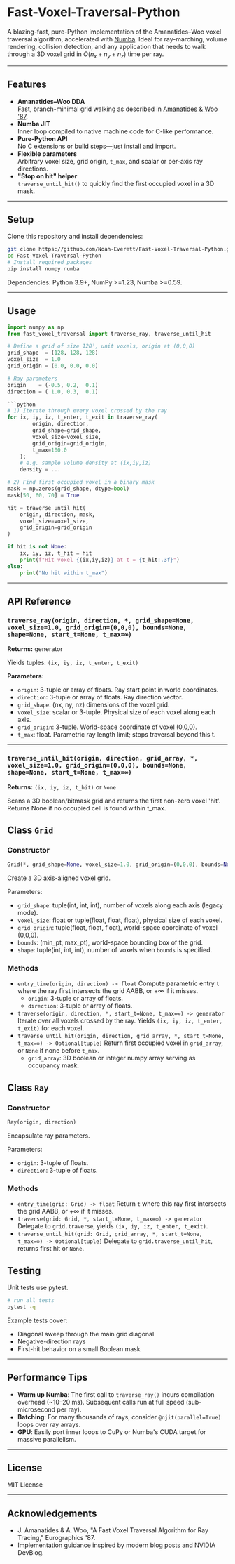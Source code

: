 # Fast-Voxel-Traversal-Python

A blazing-fast, pure-Python implementation of the Amanatides–Woo voxel traversal algorithm, accelerated with [Numba](https://numba.pydata.org/). Ideal for ray-marching, volume rendering, collision detection, and any application that needs to walk through a 3D voxel grid in $O(n_x + n_y + n_z)$ time per ray.


---

## Features

- **Amanatides–Woo DDA**  
  Fast, branch-minimal grid walking as described in [Amanatides & Woo '87](https://dl.acm.org/doi/10.5555/37402.37406).
- **Numba JIT**  
  Inner loop compiled to native machine code for C-like performance.
- **Pure-Python API**  
  No C extensions or build steps—just install and import.
- **Flexible parameters**  
  Arbitrary voxel size, grid origin, `t_max`, and scalar or per-axis ray directions.
- **"Stop on hit" helper**  
  `traverse_until_hit()` to quickly find the first occupied voxel in a 3D mask.

---

## Setup

Clone this repository and install dependencies:

```bash
git clone https://github.com/Noah-Everett/Fast-Voxel-Traversal-Python.git
cd Fast-Voxel-Traversal-Python
# Install required packages
pip install numpy numba
```

Dependencies: Python 3.9+, NumPy >=1.23, Numba >=0.59.

---

## Usage

```python
import numpy as np
from fast_voxel_traversal import traverse_ray, traverse_until_hit

# Define a grid of size 128³, unit voxels, origin at (0,0,0)
grid_shape  = (128, 128, 128)
voxel_size  = 1.0
grid_origin = (0.0, 0.0, 0.0)

# Ray parameters
origin    = (-0.5, 0.2,  0.1)
direction = ( 1.0, 0.3,  0.1)

```python
# 1) Iterate through every voxel crossed by the ray
for ix, iy, iz, t_enter, t_exit in traverse_ray(
        origin, direction,
        grid_shape=grid_shape,
        voxel_size=voxel_size,
        grid_origin=grid_origin,
        t_max=100.0
    ):
    # e.g. sample volume density at (ix,iy,iz)
    density = ...  

# 2) Find first occupied voxel in a binary mask
mask = np.zeros(grid_shape, dtype=bool)
mask[50, 60, 70] = True

hit = traverse_until_hit(
    origin, direction, mask,
    voxel_size=voxel_size,
    grid_origin=grid_origin
)

if hit is not None:
    ix, iy, iz, t_hit = hit
    print(f"Hit voxel {(ix,iy,iz)} at t = {t_hit:.3f}")
else:
    print("No hit within t_max")
```

---

## API Reference

### `traverse_ray(origin, direction, *, grid_shape=None, voxel_size=1.0, grid_origin=(0,0,0), bounds=None, shape=None, start_t=None, t_max=∞)`

**Returns:** generator

Yields tuples: `(ix, iy, iz, t_enter, t_exit)`

**Parameters:**
- `origin`: 3-tuple or array of floats. Ray start point in world coordinates.
- `direction`: 3-tuple or array of floats. Ray direction vector.
- `grid_shape`: (nx, ny, nz) dimensions of the voxel grid.
- `voxel_size`: scalar or 3-tuple. Physical size of each voxel along each axis.
- `grid_origin`: 3-tuple. World-space coordinate of voxel (0,0,0).
- `t_max`: float. Parametric ray length limit; stops traversal beyond this t.

---

### `traverse_until_hit(origin, direction, grid_array, *, voxel_size=1.0, grid_origin=(0,0,0), bounds=None, shape=None, start_t=None, t_max=∞)`

**Returns:** `(ix, iy, iz, t_hit)` or `None`

Scans a 3D boolean/bitmask grid and returns the first non-zero voxel 'hit'. Returns None if no occupied cell is found within t_max.


## Class `Grid`

### Constructor
```python
Grid(*, grid_shape=None, voxel_size=1.0, grid_origin=(0,0,0), bounds=None, shape=None)
```
Create a 3D axis-aligned voxel grid.

Parameters:
- `grid_shape`: tuple(int, int, int), number of voxels along each axis (legacy mode).
- `voxel_size`: float or tuple(float, float, float), physical size of each voxel.
- `grid_origin`: tuple(float, float, float), world-space coordinate of voxel (0,0,0).
- `bounds`: (min_pt, max_pt), world-space bounding box of the grid.
- `shape`: tuple(int, int, int), number of voxels when `bounds` is specified.

### Methods
- `entry_time(origin, direction) -> float`
  Compute parametric entry `t` where the ray first intersects the grid AABB, or +∞ if it misses.
  - `origin`: 3-tuple or array of floats.
  - `direction`: 3-tuple or array of floats.
- `traverse(origin, direction, *, start_t=None, t_max=∞) -> generator`
  Iterate over all voxels crossed by the ray.
  Yields `(ix, iy, iz, t_enter, t_exit)` for each voxel.
- `traverse_until_hit(origin, direction, grid_array, *, start_t=None, t_max=∞) -> Optional[tuple]`
  Return first occupied voxel in `grid_array`, or `None` if none before `t_max`.
  - `grid_array`: 3D boolean or integer numpy array serving as occupancy mask.

## Class `Ray`

### Constructor
```python
Ray(origin, direction)
```
Encapsulate ray parameters.

Parameters:
- `origin`: 3-tuple of floats.
- `direction`: 3-tuple of floats.

### Methods
- `entry_time(grid: Grid) -> float`
  Return `t` where this ray first intersects the grid AABB, or +∞ if it misses.
- `traverse(grid: Grid, *, start_t=None, t_max=∞) -> generator`
  Delegate to `grid.traverse`, yields `(ix, iy, iz, t_enter, t_exit)`.
- `traverse_until_hit(grid: Grid, grid_array, *, start_t=None, t_max=∞) -> Optional[tuple]`
  Delegate to `grid.traverse_until_hit`, returns first hit or `None`.

## Testing

Unit tests use pytest.

```bash
# run all tests
pytest -q
```

Example tests cover:
- Diagonal sweep through the main grid diagonal
- Negative-direction rays
- First-hit behavior on a small Boolean mask

---

## Performance Tips

- **Warm up Numba**: The first call to `traverse_ray()` incurs compilation overhead (~10–20 ms). Subsequent calls run at full speed (sub-microsecond per ray).
- **Batching**: For many thousands of rays, consider `@njit(parallel=True)` loops over ray arrays.
- **GPU**: Easily port inner loops to CuPy or Numba's CUDA target for massive parallelism.

---

## License

MIT License

---

## Acknowledgements

- J. Amanatides & A. Woo, "A Fast Voxel Traversal Algorithm for Ray Tracing," Eurographics '87.
- Implementation guidance inspired by modern blog posts and NVIDIA DevBlog.
